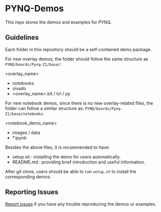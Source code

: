 # PYNQ-Demos

This repo stores the demos and examples for PYNQ.

## Guidelines

Each folder in this repository should be a self-contained demo package.

For new overlay demos, the folder should follow the same structure
as ``PYNQ/boards/Pynq-Z1/base/``:

<overlay_name>
- notebooks
- vivado
- <overlay_name>.bit / tcl / py

For new notebook demos, since there is no new overlay-related files,
the folder can follow a similar structure as:
``PYNQ/boards/Pynq-Z1/base/notebooks``:

<notebook_demo_name>
- images / data
- *.ipynb

Besides the above files, it is recommended to have:
- setup.sh : installing the demo for users automatically.
- README.md : providing brief introduction and useful information.

After git clone, users should be able to run ``setup.sh`` to install 
the corresponding demos.


## Reporting Issues
<a href="https://github.com/Xilinx/PYNQ-Dev" target="_blank">Report issues</a> 
if you have any trouble reproducing the demos or examples.

